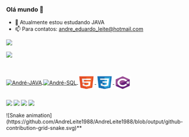 ### Olá mundo 👋

- 🌱 Atualmente estou estudando JAVA
- 📫 Para contatos: andre_eduardo_leite@hotmail.com
<div>
<a href="https://github.com/AndreLeite1988">
  <img height="180em" src="https://github-readme-stats.vercel.app/api?username=AndreLeite1988&show_icons=true&theme=dracula&include_all_commits=true&count_private=true"/>
  <p>
  </p>
  <img height="180em" src="https://github-readme-stats.vercel.app/api/top-langs/?username=AndreLeite1988&layout=compact&langs_count=16&theme=dracula"/>
  </div>
  
##
  
<div style="display: inline_block"><br>
  <img align="center" alt="André-JAVA" height="35" width="45" src="https://cdn.jsdelivr.net/gh/devicons/devicon/icons/java/java-original.svg">
  <img align="center" alt="André-SQL" height="35" width="45" src="https://cdn.jsdelivr.net/gh/devicons/devicon/icons/mysql/mysql-original-wordmark.svg">
  <img align="center" alt="André-HTML" height="35" width="45" src="https://raw.githubusercontent.com/devicons/devicon/master/icons/html5/html5-original.svg">
  <img align="center" alt="André-CSS" height="35" width="45" src="https://raw.githubusercontent.com/devicons/devicon/master/icons/css3/css3-original.svg">
  <img align="center" alt="André-Csharp" height="35" width="45" src="https://raw.githubusercontent.com/devicons/devicon/master/icons/csharp/csharp-original.svg">
</div>  
  
  ##
  
<div> 
  <a href="https://www.instagram.com/andre_eduardo_leite/" target="_blank"><img src="https://img.shields.io/badge/-Instagram-%23E4405F?style=for-the-badge&logo=instagram&logoColor=white" target="_blank"></a>
 	<a href="https://www.twitch.tv/dauhill" target="_blank"><img src="https://img.shields.io/badge/Twitch-9146FF?style=for-the-badge&logo=twitch&logoColor=white" target="_blank"></a>
  <a href = "mailto:andre_eduardo_leite@hotmail.com"><img src="https://img.shields.io/badge/Microsoft_Outlook-0078D4?style=for-the-badge&logo=microsoft-outlook&logoColor=white" target="_blank"></a>
  <a href="https://www.linkedin.com/in/andr%C3%A9-eduardo-leite-a9521a66/" target="_blank"><img src="https://img.shields.io/badge/-LinkedIn-%230077B5?style=for-the-badge&logo=linkedin&logoColor=white" target="_blank"></a> 
</div>

<p>
![Snake animation](https://github.com/AndreLeite1988/AndreLeite1988/blob/output/github-contribution-grid-snake.svg)**
</p>
  
